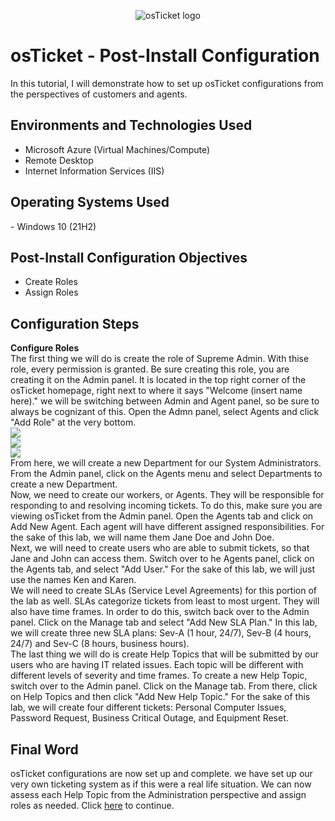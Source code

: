 <p align="center">
<img src="https://i.imgur.com/Clzj7Xs.png" alt="osTicket logo"/>
</p>

<h1>osTicket - Post-Install Configuration</h1>
In this tutorial, I will demonstrate how to set up osTicket configurations from the perspectives of customers and agents.<br />

<h2>Environments and Technologies Used</h2>

- Microsoft Azure (Virtual Machines/Compute)
- Remote Desktop
- Internet Information Services (IIS)

<h2>Operating Systems Used </h2>
- Windows 10</b> (21H2)
<h2>Post-Install Configuration Objectives</h2>

- Create Roles 
- Assign Roles

<h2>Configuration Steps</h2>
<p>
<b>Configure Roles</b><br />
The first thing we will do is create the role of Supreme Admin. With thise role, every permission is granted. Be sure creating this role, you are creating it on the Admin panel. It is located in the top right corner of the osTicket homepage, right next to where it says "Welcome (insert name here)." we will be switching between Admin and Agent panel, so be sure to always be cognizant of this. Open the Admn panel, select Agents and click "Add Role" at the very bottom. <br />
<img src="https://i.imgur.com/t7pNklJ.png"/><br />
<img src="https://i.imgur.com/IeVX11J.png"/><br />
<img src="https://i.imgur.com/7WHb3sg.png"/><br />
From here, we will create a new Department for our System Administrators. From the Admin panel, click on the Agents menu and select Departments to create a new Department. <br />
Now, we need to create our workers, or Agents. They will be responsible for responding to and resolving incoming tickets. To do this, make sure you are viewing osTicket from the Admin panel. Open the Agents tab and click on Add New Agent. Each agent will have different assigned responsibilities. For the sake of this lab, we will name them Jane Doe and John Doe. <br />
Next, we will need to create users who are able to submit tickets, so that Jane and John can access them. Switch over to he Agents panel, click on the Agents tab, and select "Add User." For the sake of this lab, we will just use the names Ken and Karen. <br />
We will need to create SLAs (Service Level Agreements) for this portion of the lab as well. SLAs categorize tickets from least to most urgent. They will also have time frames. In order to do this, switch back over to the Admin panel. Click on the Manage tab and select "Add New SLA Plan." In this lab, we will create three new SLA plans: Sev-A (1 hour, 24/7), Sev-B (4 hours, 24/7) and Sev-C (8 hours, business hours). <br />
The last thing we will do is create Help Topics that will be submitted by our users who are having IT related issues. Each topic will be different with different levels of severity and time frames. To create a new Help Topic, switch over to the Admin panel. Click on the Manage tab. From there, click on Help Topics and then click "Add New Help Topic." For the sake of this lab, we will create four different tickets: Personal Computer Issues, Password Request, Business Critical Outage, and Equipment Reset. <br />
<h2>Final Word</h2>
osTicket configurations are now set up and complete. we have set up our very own ticketing system as if this were a real life situation. We can now assess each Help Topic from the Administration perspective and assign roles as needed. Click <a href="https://github.com/joshmadakorcc/ticket-lifecycle">here</a> to continue. 
<br />
</p>
<br />
